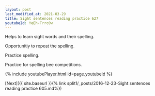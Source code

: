 ```yaml
---
layout: post
last_modified_at: 2021-03-29
title: Sight sentences reading practice 627
youtubeId: YeEh-Trrc0w
---
```

 
 
Helps to learn sight words and their spelling.

Opportunitiy to repeat the spelling. 

Practice spelling. 
 
Practice for spelling bee competitions. 
 
{% include youtubePlayer.html id=page.youtubeId %}
 
 

[Next]({{ site.baseurl }}{% link  split1/_posts/2016-12-23-Sight sentences reading practice 605.md%})
 
